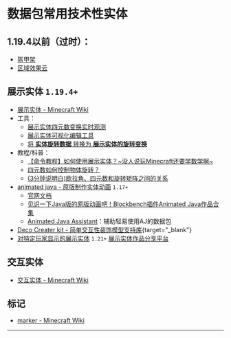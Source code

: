 # 数据包常用技术性实体
## 1.19.4以前（过时）：
  - [盔甲架](https://zh.minecraft.wiki/w/盔甲架)
  - [区域效果云](https://zh.minecraft.wiki/w/%E5%8C%BA%E5%9F%9F%E6%95%88%E6%9E%9C%E4%BA%91)
## 展示实体 `1.19.4+`
- [展示实体 - Minecraft Wiki](https://zh.minecraft.wiki/w/%E5%B1%95%E7%A4%BA%E5%AE%9E%E4%BD%93)
- 工具：
  - [展示实体四元数变换实时观测](https://misode.github.io/transformation/)
  - [展示实体可视化编辑工具](https://eszesbalint.github.io/bdstudio/editor)
  - [将 __实体旋转数据__ 转换为 __展示实体的旋转变换__](/index/附录4.md#如何将-实体旋转数据-转换为-展示实体的旋转变换)
- 教程/科普：
  - [【命令教程】如何使用展示实体？~没人说玩Minecraft还要学数学啊~](https://www.bilibili.com/video/BV1hC5YzAE5w)
  - [四元数如何控制物体旋转？](https://www.bilibili.com/video/BV14t421h7M4/)
  - [(3分钟说明白)欧拉角、四元数和旋转矩阵之间的关系](https://zhuanlan.zhihu.com/p/569964217?utm_psn=1852117017248788481)
- [animated java - 原版制作实体动画](https://animated-java.dev/) `1.17+`
  - [官网文档](https://animated-java.dev/docs/introduction/what-is-animated-java)
  - [见识一下Java版的原版动画吧！Blockbench插件Animated Java作品合集](https://www.bilibili.com/video/BV12D4y1F7VM)
  - [Animated Java Assistant](https://www.planetminecraft.com/data-pack/ml-animated-java-model-assistant-minecraft-1-20-4/)：辅助轻易使用AJ的数据包
- [Deco Creater kit - 简单交互性装饰模型支持库](https://www.mcmod.cn/class/14646.html){target="_blank"}
- [对特定玩家显示的展示实体](https://github.com/CMDred/per-player-displays) `1.21+`
   [展示实体作品分享平台](https://block-display.com/)
## 交互实体
- [交互实体 - Minecraft Wiki](https://zh.minecraft.wiki/w/%E4%BA%A4%E4%BA%92%E5%AE%9E%E4%BD%93)
## 标记
- [marker - Minecraft Wiki](https://zh.minecraft.wiki/w/标记)

---
<script setup>
import { useData } from 'vitepress'

const { isDark } = useData()
</script>

<ClientOnly>
  <GiscusComment
    repo="CR-019/datapack-index"
    repoId="R_kgDONRhuqw"
    category="闲聊 Chats"
    categoryId="DIC_kwDONRhuq84CkchW"
    mapping="number"
    term="9"
    :strict="false"
    :reactionsEnabled="true"
    emitMetadata="0"
    inputPosition="top"
    :theme="isDark ? 'dark' : 'light'"
    lang="zh-CN"
    loading="lazy"
    class="giscus-wrapper"
  />
</ClientOnly>

<style>
.giscus-wrapper {
  margin: 3rem auto;
  max-width: 800px;
  padding-top: 2rem;
  border-top: 1px solid var(--vp-c-divider);
}
</style>
